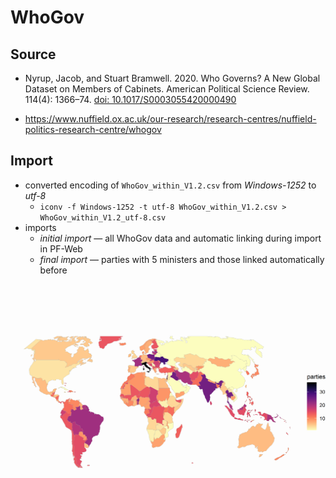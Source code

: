 # WhoGov

## Source

+ Nyrup, Jacob, and Stuart Bramwell. 2020. Who Governs? A New Global Dataset on Members of Cabinets. American Political Science Review. 114(4): 1366–74. [doi: 10.1017/S0003055420000490](https://doi.org/10.1017/S0003055420000490)

+ <https://www.nuffield.ox.ac.uk/our-research/research-centres/nuffield-politics-research-centre/whogov>

## Import

+ converted encoding of `WhoGov_within_V1.2.csv` from _Windows-1252_ to _utf-8_
  + `iconv -f Windows-1252 -t utf-8 WhoGov_within_V1.2.csv > WhoGov_within_V1.2_utf-8.csv`
+ imports
  + _initial import_  — all WhoGov data and automatic linking during import in PF-Web
  + _final import_ — parties with 5 ministers and those linked automatically before

![](whogov.png)
